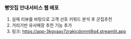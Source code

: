 ### 빵맛집 안내서비스 웹 배포
1. 실제 리뷰를 바탕으로 고객 선호 키워드 분석 후 군집추천
2. 거리기반 유사매장 추천 기능 추가
3. 링크: https://app-3kgyaay7zrakjcdxmnt8g4.streamlit.app
